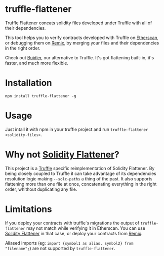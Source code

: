 # truffle-flattener

Truffle Flattener concats solidity files developed under Truffle with all of
their dependencies.

This tool helps you to verify contracts developed with Truffle on
[Etherscan](https://etherscan.io), or debugging them on
[Remix](https://remix.ethereum.org), by merging your files and their
dependencies in the right order.

Check out [Buidler](https://github.com/nomiclabs/buidler), our alternative to
Truffle. It's got flattening built-in, it's faster, and much more flexible.

# Installation

`npm install truffle-flattener -g`

# Usage

Just intall it with npm in your truffle project and run
`truffle-flattener <solidity-files>`.

# Why not [Solidity Flattener](https://github.com/BlockCatIO/solidity-flattener)?

This project is a [Truffle](https://github.com/trufflesuite/truffle) specific
reimplementation of Solidity Flattener. By being closely coupled to Truffle it
can take advantage of its dependencies resolution logic making `--solc-paths` a
thing of the past. It also supports flattening more than one file at once,
concatenating everything in the right order, whithout duplicating any file.

# Limitations

If you deploy your contracts with truffle's migrations the output of
`truffle-flattener` may not match while verifying it in Etherscan. You
can use [Solidity Flattener](https://github.com/BlockCatIO/solidity-flattener)
in that case, or deploy your contracts from [Remix](https://remix.ethereum.org).


Aliased imports (eg: `import {symbol1 as alias, symbol2} from "filename";`) are
not supported by `truffle-flattener`.
